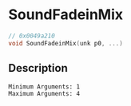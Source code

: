 # SoundFadeinMix
```c
// 0x0049a210
void SoundFadeinMix(unk p0, ...)
```
## Description
```
Minimum Arguments: 1
Maximum Arguments: 4
```
